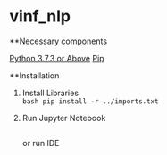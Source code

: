 # vinf_nlp

**Necessary components

[Python 3.7.3 or Above](https://www.python.org/downloads/)
[Pip](https://pip.pypa.io/en/stable/installing/)


**Installation 

1. Install Libraries <br>
	```bash pip install -r ../imports.txt ```

2. Run Jupyter Notebook
	```bash 	jupyter notebook
	```

	or run IDE

